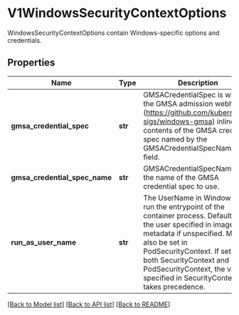 # V1WindowsSecurityContextOptions

WindowsSecurityContextOptions contain Windows-specific options and credentials.

## Properties
Name | Type | Description | Notes
------------ | ------------- | ------------- | -------------
**gmsa_credential_spec** | **str** | GMSACredentialSpec is where the GMSA admission webhook (https://github.com/kubernetes-sigs/windows-gmsa) inlines the contents of the GMSA credential spec named by the GMSACredentialSpecName field. | [optional] 
**gmsa_credential_spec_name** | **str** | GMSACredentialSpecName is the name of the GMSA credential spec to use. | [optional] 
**run_as_user_name** | **str** | The UserName in Windows to run the entrypoint of the container process. Defaults to the user specified in image metadata if unspecified. May also be set in PodSecurityContext. If set in both SecurityContext and PodSecurityContext, the value specified in SecurityContext takes precedence. | [optional] 

[[Back to Model list]](../README.md#documentation-for-models) [[Back to API list]](../README.md#documentation-for-api-endpoints) [[Back to README]](../README.md)


